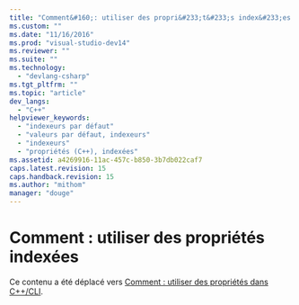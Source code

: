 ```yaml
---
title: "Comment&#160;: utiliser des propri&#233;t&#233;s index&#233;es | Microsoft Docs"
ms.custom: ""
ms.date: "11/16/2016"
ms.prod: "visual-studio-dev14"
ms.reviewer: ""
ms.suite: ""
ms.technology: 
  - "devlang-csharp"
ms.tgt_pltfrm: ""
ms.topic: "article"
dev_langs: 
  - "C++"
helpviewer_keywords: 
  - "indexeurs par défaut"
  - "valeurs par défaut, indexeurs"
  - "indexeurs"
  - "propriétés (C++), indexées"
ms.assetid: a4269916-11ac-457c-b850-3b7db022caf7
caps.latest.revision: 15
caps.handback.revision: 15
ms.author: "mithom"
manager: "douge"
---
```

# Comment&#160;: utiliser des propri&#233;t&#233;s index&#233;es
Ce contenu a été déplacé vers [Comment : utiliser des propriétés dans C\+\+\/CLI](../Topic/How%20to:%20Use%20Properties%20in%20C++-CLI.md).